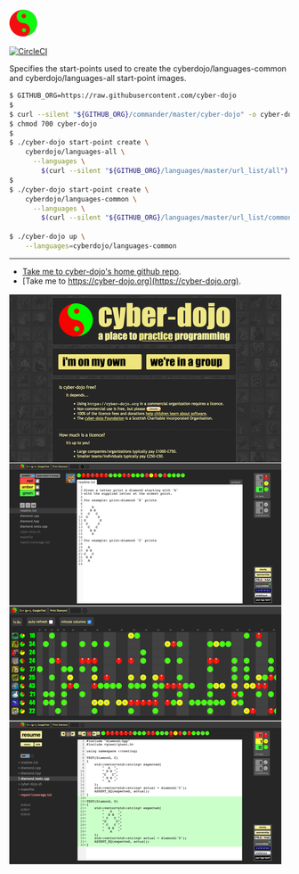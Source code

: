 
<img src="https://raw.githubusercontent.com/cyber-dojo/nginx/master/images/home_page_logo.png" alt="cyber-dojo yin/yang logo" width="50px" height="50px"/>

[![CircleCI](https://circleci.com/gh/cyber-dojo/languages.svg?style=svg)](https://circleci.com/gh/cyber-dojo/languages)

Specifies the start-points used to create the
cyberdojo/languages-common and
cyberdojo/languages-all start-point images.

```bash
$ GITHUB_ORG=https://raw.githubusercontent.com/cyber-dojo
$
$ curl --silent "${GITHUB_ORG}/commander/master/cyber-dojo" -o cyber-dojo
$ chmod 700 cyber-dojo
$
$ ./cyber-dojo start-point create \
    cyberdojo/languages-all \
      --languages \
        $(curl --silent "${GITHUB_ORG}/languages/master/url_list/all")
$
$ ./cyber-dojo start-point create \
    cyberdojo/languages-common \
      --languages \
        $(curl --silent "${GITHUB_ORG}/languages/master/url_list/common")

$ ./cyber-dojo up \
    --languages=cyberdojo/languages-common
```

- - - -

* [Take me to cyber-dojo's home github repo](https://github.com/cyber-dojo/cyber-dojo).
* [Take me to https://cyber-dojo.org](https://cyber-dojo.org).

![cyber-dojo.org home page](https://github.com/cyber-dojo/cyber-dojo/blob/master/shared/home_page_snapshot.png)
